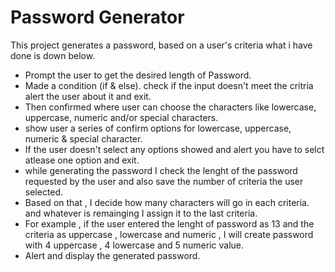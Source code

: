 # Password Generator 
This project generates a password, based on a user's criteria what i have done is down below.
- Prompt the user to get the desired length of Password.
- Made a condition (if & else). check if the input doesn't meet the critria alert the user about it and exit.
- Then confirmed where user can choose the characters like lowercase, uppercase, numeric and/or special characters.
- show user a series of confirm options for lowercase, uppercase, numeric & special character.
- If the user doesn't select any options showed and alert you have to selct atlease one option and exit.
- while generating the password I check the lenght of the password requested by the user and also save the number of criteria the user selected.
- Based on that , I decide how many characters will go in each criteria. and whatever is remainging I assign it to the last criteria.
- For example , if the user entered the lenght of password as 13 and the criteria as uppercase , lowercase and numeric , I will create password with 4 uppercase , 4 lowercase and 5 numeric value.
- Alert and display the generated password.